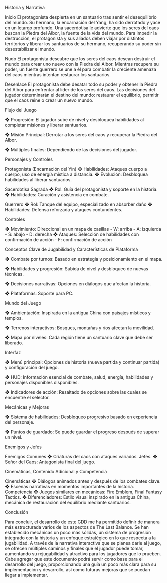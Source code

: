 Historia y Narrativa 

Inicio 
El protagonista despierta en un santuario tras sentir el desequilibrio del 
mundo. Su hermano, la encarnación del Yang, ha sido derrotado y yace 
en un letargo profundo. Una sacerdotisa le advierte que los seres del 
caos buscan la Piedra del Albor, la fuente de la vida del mundo. Para 
impedir la destrucción, el protagonista y sus aliados deben viajar por 
distintos territorios y liberar los santuarios de su hermano, recuperando 
su poder sin desestabilizar el mundo. 

Nudo 
El protagonista descubre que los seres del caos desean destruir el 
mundo para crear uno nuevo con la Piedra del Albor. Mientras recupera 
su poder, un fuerte guerrero se une a él para combatir la creciente 
amenaza del caos mientras intentan restaurar los santuarios. 

Desenlace 
El protagonista debe desatar todo su poder y obtener la Piedra del Albor 
para enfrentar al líder de los seres del caos. Las decisiones del jugador 
determinarán el destino del mundo: restaurar el equilibrio, permitir que el 
caos reine o crear un nuevo mundo. 


Flujo del Juego 

❖ Progresión: El jugador sube de nivel y desbloquea habilidades al 
completar misiones y liberar santuarios. 

❖ Misión Principal: Derrotar a los seres del caos y recuperar la 
Piedra del Albor. 

❖ Múltiples finales: Dependiendo de las decisiones del jugador. 

Personajes y Controles 

Protagonista (Encarnación del Yin) 
❖ Habilidades: Ataques cuerpo a cuerpo, uso de energía mística a 
distancia. 
❖ Evolución: Desbloquea habilidades al liberar santuarios. 

Sacerdotisa Sagrada 
❖ Rol: Guía del protagonista y soporte en la historia. 
❖ Habilidades: Curación y asistencia en combate. 

Guerrero 
❖ Rol: Tanque del equipo, especializado en absorber daño 
❖ Habilidades: Defensa reforzada y ataques contundentes. 

Controles 

❖ Movimiento: Direccional en un mapa de casillas - W: arriba - A: izquierda - S: abajo - D: derecha 
❖ Ataques: Selección de habilidades con confirmación de acción - F: confirmación de acción 

Conceptos Clave de Jugabilidad y Características de Plataforma 

❖ Combate por turnos: Basado en estrategia y posicionamiento en 
el mapa. 

❖ Habilidades y progresión: Subida de nivel y desbloqueo de 
nuevas técnicas. 

❖ Decisiones narrativas: Opciones en diálogos que afectan la 
historia. 

❖ Plataformas: Soporte para PC. 

Mundo del Juego 

❖ Ambientación: Inspirada en la antigua China con paisajes 
místicos y templos. 

❖ Terrenos interactivos: Bosques, montañas y ríos afectan la 
movilidad. 

❖ Mapa por niveles: Cada región tiene un santuario clave que debe 
ser liberado. 

Interfaz 

❖ Menú principal: Opciones de historia (nueva partida y continuar 
partida) y configuración del juego. 

❖ HUD: Información esencial de combate, salud, energía, 
habilidades y personajes disponibles disponibles. 

❖ Indicadores de acción: Resaltado de opciones sobre las cuales 
se encuentre el selector. 

Mecánicas y Mejoras 

❖ Sistema de habilidades: Desbloqueo progresivo basado en 
experiencia del personaje. 

❖ Puntos de guardado: Se puede guardar el progreso después de 
superar un nivel. 

Enemigos y Jefes 

Enemigos Comunes 
❖ Criaturas del caos con ataques variados. 
Jefes. 
❖ Señor del Caos: Antagonista final del juego. 

Cinemáticas, Contenido Adicional y Competencia 

Cinemáticas 
❖ Diálogos animados antes y después de los combates clave. 
❖ Escenas narrativas en momentos importantes de la historia. 
Competencia 
❖ Juegos similares en mecánicas: Fire Emblem, Final Fantasy 
Tactics. 
❖ Diferenciadores: Estilo visual inspirado en la antigua China, 
mecánica de restauración del equilibrio mediante santuarios. 

Conclusión 

Para concluir, el desarrollo de este GDD me ha permitido definir de 
manera más estructurada varios de los aspectos de The Last Balance. 
Se han establecido mecánicas un poco más sólidas, un sistema de 
progresión integrado con la historia y un enfoque estratégico en lo que 
respecta a la jugabilidad. A través de la narrativa interactiva que se 
planea darle al juego, se ofrecen múltiples caminos y finales que el 
jugador puede tomar, aumentando su rejugabilidad y atractivo para los 
jugadores que lo prueben. Cabe agregar que este documento podrá 
servir como base para el desarrollo del juego, proporcionando una guía 
un poco más clara para su implementación y desarrollo, así como 
futuras mejoras que se puedan llegar a implementar.
